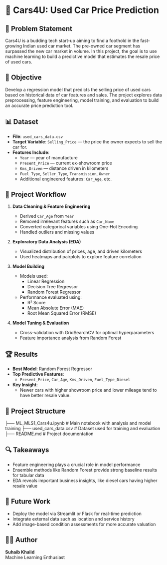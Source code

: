 # 🚗 Cars4U: Used Car Price Prediction

## 📌 Problem Statement

Cars4U is a budding tech start-up aiming to find a foothold in the fast-growing Indian used car market. The pre-owned car segment has surpassed the new car market in volume. In this project, the goal is to use machine learning to build a predictive model that estimates the resale price of used cars.

## 🎯 Objective

Develop a regression model that predicts the selling price of used cars based on historical data of car features and sales. The project explores data preprocessing, feature engineering, model training, and evaluation to build an accurate price prediction tool.

## 📊 Dataset

- **File**: `used_cars_data.csv`
- **Target Variable**: `Selling_Price` — the price the owner expects to sell the car for.
- **Features Include**:
  - `Year` — year of manufacture
  - `Present_Price` — current ex-showroom price
  - `Kms_Driven` — distance driven in kilometers
  - `Fuel_Type`, `Seller_Type`, `Transmission`, `Owner`
  - Additional engineered features: `Car_Age`, etc.

## 🧪 Project Workflow

1. **Data Cleaning & Feature Engineering**
   - Derived `Car_Age` from `Year`
   - Removed irrelevant features such as `Car_Name`
   - Converted categorical variables using One-Hot Encoding
   - Handled outliers and missing values

2. **Exploratory Data Analysis (EDA)**
   - Visualized distribution of prices, age, and driven kilometers
   - Used heatmaps and pairplots to explore feature correlation

3. **Model Building**
   - Models used:
     - Linear Regression
     - Decision Tree Regressor
     - Random Forest Regressor
   - Performance evaluated using:
     - R² Score
     - Mean Absolute Error (MAE)
     - Root Mean Squared Error (RMSE)

4. **Model Tuning & Evaluation**
   - Cross-validation with GridSearchCV for optimal hyperparameters
   - Feature importance analysis from Random Forest

## 🏆 Results

- **Best Model**: Random Forest Regressor
- **Top Predictive Features**:
  - `Present_Price`, `Car_Age`, `Kms_Driven`, `Fuel_Type_Diesel`
- **Key Insight**:
  - Newer cars with higher showroom price and lower mileage tend to have better resale value.

## 📁 Project Structure

├── ML_MLS1_Cars4u.ipynb # Main notebook with analysis and model training
├── used_cars_data.csv # Dataset used for training and evaluation
├── README.md # Project documentation


## 🔍 Takeaways

- Feature engineering plays a crucial role in model performance
- Ensemble methods like Random Forest provide strong baseline results for tabular data
- EDA reveals important business insights, like diesel cars having higher resale value

## 🚀 Future Work

- Deploy the model via Streamlit or Flask for real-time prediction
- Integrate external data such as location and service history
- Add image-based condition assessments for more accurate valuation

## 👨‍💻 Author

**Suhaib Khalid**  
Machine Learning Enthusiast
